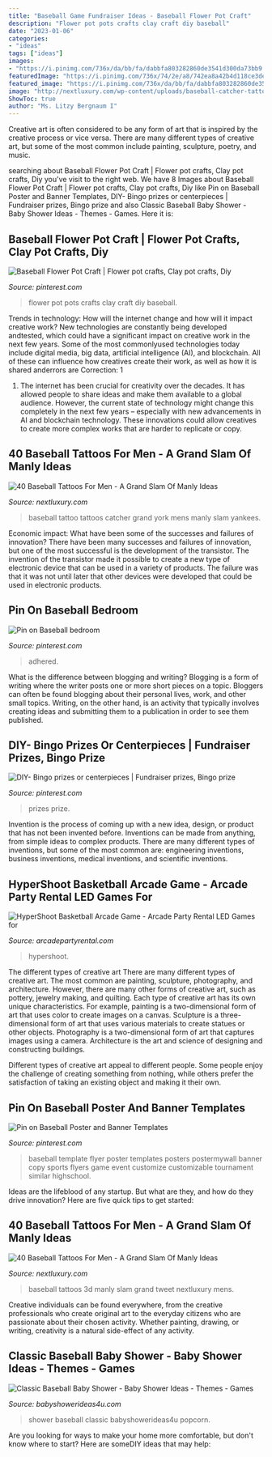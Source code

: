 ```yaml
---
title: "Baseball Game Fundraiser Ideas - Baseball Flower Pot Craft"
description: "Flower pot pots crafts clay craft diy baseball"
date: "2023-01-06"
categories:
- "ideas"
tags: ["ideas"]
images:
- "https://i.pinimg.com/736x/da/bb/fa/dabbfa803282860de3541d300da73bb9.jpg"
featuredImage: "https://i.pinimg.com/736x/74/2e/a8/742ea8a42b4d118ce3de1949fad15f0a.jpg"
featured_image: "https://i.pinimg.com/736x/da/bb/fa/dabbfa803282860de3541d300da73bb9.jpg"
image: "http://nextluxury.com/wp-content/uploads/baseball-catcher-tattoo-for-men.jpg"
ShowToc: true
author: "Ms. Litzy Bergnaum I"
---
```



Creative art is often considered to be any form of art that is inspired by the creative process or vice versa. There are many different types of creative art, but some of the most common include painting, sculpture, poetry, and music.

	

		
searching about Baseball Flower Pot Craft | Flower pot crafts, Clay pot crafts, Diy you've visit to the right web. We have 8 Images about Baseball Flower Pot Craft | Flower pot crafts, Clay pot crafts, Diy like Pin on Baseball Poster and Banner Templates, DIY- Bingo prizes or centerpieces | Fundraiser prizes, Bingo prize and also Classic Baseball Baby Shower - Baby Shower Ideas - Themes - Games. Here it is:
		
    
## Baseball Flower Pot Craft | Flower Pot Crafts, Clay Pot Crafts, Diy

<img loading=lazy src="https://i.pinimg.com/736x/1b/a1/55/1ba155e257c611bad49068b14e9cc334.jpg" onerror="this.onerror=null;this.src='https://tse3.mm.bing.net/th?id=OIP.bvd23MgT7C9bEHFbap0m1gHaJ4&amp;pid=15.1';" alt="Baseball Flower Pot Craft | Flower pot crafts, Clay pot crafts, Diy">

_Source: pinterest.com_

>flower pot pots crafts clay craft diy baseball. 

	

Trends in technology: How will the internet change and how will it impact creative work?
New technologies are constantly being developed andtested, which could have a significant impact on creative work in the next few years. Some of the most commonlyused technologies today include digital media, big data, artificial intelligence (AI), and blockchain. All of these can influence how creatives create their work, as well as how it is shared anderrors are Correction: 1
1) The internet has been crucial for creativity over the decades. It has allowed people to share ideas and make them available to a global audience. However, the current state of technology might change this completely in the next few years – especially with new advancements in AI and blockchain technology. These innovations could allow creatives to create more complex works that are harder to replicate or copy.

    
## 40 Baseball Tattoos For Men - A Grand Slam Of Manly Ideas

<img loading=lazy src="http://nextluxury.com/wp-content/uploads/baseball-catcher-tattoo-for-men.jpg" onerror="this.onerror=null;this.src='https://tse2.mm.bing.net/th?id=OIP.amwnMHtMxUnTdS8EPU2lswHaHa&amp;pid=15.1';" alt="40 Baseball Tattoos For Men - A Grand Slam Of Manly Ideas">

_Source: nextluxury.com_

>baseball tattoo tattoos catcher grand york mens manly slam yankees. 

	

Economic impact: What have been some of the successes and failures of innovation?
There have been many successes and failures of innovation, but one of the most successful is the development of the transistor. The invention of the transistor made it possible to create a new type of electronic device that can be used in a variety of products. The failure was that it was not until later that other devices were developed that could be used in electronic products.

    
## Pin On Baseball Bedroom

<img loading=lazy src="https://i.pinimg.com/736x/da/bb/fa/dabbfa803282860de3541d300da73bb9.jpg" onerror="this.onerror=null;this.src='https://tse2.mm.bing.net/th?id=OIP.fFwGKRX5pF__o1jIlWKsQAHaJ3&amp;pid=15.1';" alt="Pin on Baseball bedroom">

_Source: pinterest.com_

>adhered. 

	

What is the difference between blogging and writing?
Blogging is a form of writing where the writer posts one or more short pieces on a topic. Bloggers can often be found blogging about their personal lives, work, and other small topics. Writing, on the other hand, is an activity that typically involves creating ideas and submitting them to a publication in order to see them published.

    
## DIY- Bingo Prizes Or Centerpieces | Fundraiser Prizes, Bingo Prize

<img loading=lazy src="https://i.pinimg.com/736x/74/2e/a8/742ea8a42b4d118ce3de1949fad15f0a.jpg" onerror="this.onerror=null;this.src='https://tse3.mm.bing.net/th?id=OIP.suNbO3PUjZ85Q12lofP1uQHaJ3&amp;pid=15.1';" alt="DIY- Bingo prizes or centerpieces | Fundraiser prizes, Bingo prize">

_Source: pinterest.com_

>prizes prize. 

	

Invention is the process of coming up with a new idea, design, or product that has not been invented before. Inventions can be made from anything, from simple ideas to complex products. There are many different types of inventions, but some of the most common are: engineering inventions, business inventions, medical inventions, and scientific inventions.

    
## HyperShoot Basketball Arcade Game - Arcade Party Rental LED Games For

<img loading=lazy src="https://www.arcadepartyrental.com/wp-content/uploads/2018/06/LED-Basketball-Lighted-Arcade-Game-Rented-for-Google-corporate-event.jpg" onerror="this.onerror=null;this.src='https://tse3.mm.bing.net/th?id=OIP.SpeSxEleUIC5utcH_et4FwHaFJ&amp;pid=15.1';" alt="HyperShoot Basketball Arcade Game - Arcade Party Rental LED Games for">

_Source: arcadepartyrental.com_

>hypershoot. 

	

The different types of creative art
There are many different types of creative art. The most common are painting, sculpture, photography, and architecture. However, there are many other forms of creative art, such as pottery, jewelry making, and quilting.
Each type of creative art has its own unique characteristics. For example, painting is a two-dimensional form of art that uses color to create images on a canvas. Sculpture is a three-dimensional form of art that uses various materials to create statues or other objects. Photography is a two-dimensional form of art that captures images using a camera. Architecture is the art and science of designing and constructing buildings.

Different types of creative art appeal to different people. Some people enjoy the challenge of creating something from nothing, while others prefer the satisfaction of taking an existing object and making it their own.

    
## Pin On Baseball Poster And Banner Templates

<img loading=lazy src="https://i.pinimg.com/736x/78/0a/39/780a39978fde18f2e86f551094dbe047--baseball-posters-poster-templates.jpg" onerror="this.onerror=null;this.src='https://tse2.mm.bing.net/th?id=OIP.xJLetD_R96L2nuCXZmEEhAHaLH&amp;pid=15.1';" alt="Pin on Baseball Poster and Banner Templates">

_Source: pinterest.com_

>baseball template flyer poster templates posters postermywall banner copy sports flyers game event customize customizable tournament similar highschool. 

	

Ideas are the lifeblood of any startup. But what are they, and how do they drive innovation? Here are five quick tips to get started: 

    
## 40 Baseball Tattoos For Men - A Grand Slam Of Manly Ideas

<img loading=lazy src="http://nextluxury.com/wp-content/uploads/mens-baseball-tattoos.jpg" onerror="this.onerror=null;this.src='https://tse4.mm.bing.net/th?id=OIP.IeAEZiogPyZgxX1xzY2kfwHaG0&amp;pid=15.1';" alt="40 Baseball Tattoos For Men - A Grand Slam Of Manly Ideas">

_Source: nextluxury.com_

>baseball tattoos 3d manly slam grand tweet nextluxury mens. 

	

Creative individuals can be found everywhere, from the creative professionals who create original art to the everyday citizens who are passionate about their chosen activity. Whether painting, drawing, or writing, creativity is a natural side-effect of any activity.

    
## Classic Baseball Baby Shower - Baby Shower Ideas - Themes - Games

<img loading=lazy src="https://babyshowerideas4u.com/wp-content/uploads/2016/07/Classic-Baseball-Baby-Shower-Popcorn.jpg" onerror="this.onerror=null;this.src='https://tse1.mm.bing.net/th?id=OIP.V6dt1ves-EAjguw-qNd69AHaJ4&amp;pid=15.1';" alt="Classic Baseball Baby Shower - Baby Shower Ideas - Themes - Games">

_Source: babyshowerideas4u.com_

>shower baseball classic babyshowerideas4u popcorn. 

	

Are you looking for ways to make your home more comfortable, but don't know where to start? Here are someDIY ideas that may help: 

